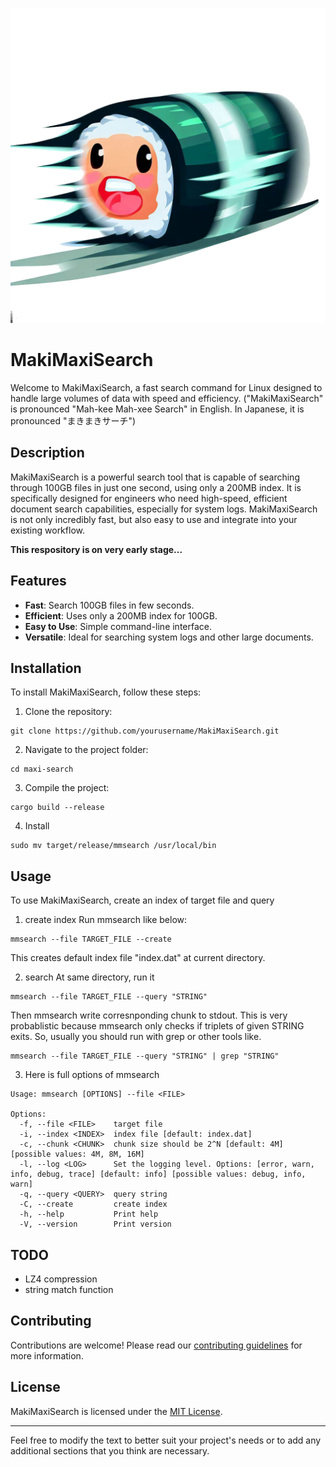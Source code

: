 ![speed maki image](assets/fastmaki.png)
# MakiMaxiSearch

Welcome to MakiMaxiSearch, a fast search command for Linux designed to handle large volumes of data with speed and efficiency.
("MakiMaxiSearch" is pronounced "Mah-kee Mah-xee Search" in English. In Japanese, it is pronounced "まきまきサーチ")

## Description

MakiMaxiSearch is a powerful search tool that is capable of searching through 100GB files in just one second, using only a 200MB index. It is specifically designed for engineers who need high-speed, efficient document search capabilities, especially for system logs. MakiMaxiSearch is not only incredibly fast, but also easy to use and integrate into your existing workflow.

**This respository is on very early stage...**

## Features

- **Fast**: Search 100GB files in few seconds.
- **Efficient**: Uses only a 200MB index for 100GB.
- **Easy to Use**: Simple command-line interface.
- **Versatile**: Ideal for searching system logs and other large documents.

## Installation

To install MakiMaxiSearch, follow these steps:

1. Clone the repository:
```
git clone https://github.com/yourusername/MakiMaxiSearch.git
```
2. Navigate to the project folder:
```
cd maxi-search
```
3. Compile the project:
```
cargo build --release
```

4. Install
```
sudo mv target/release/mmsearch /usr/local/bin
```

## Usage

To use MakiMaxiSearch, create an index of target file and query

1. create index
Run mmsearch like below:
```
mmsearch --file TARGET_FILE --create
```
This creates default index file "index.dat" at current directory.

2. search
At same directory, run it
```
mmsearch --file TARGET_FILE --query "STRING"
```
Then mmsearch write corresnponding chunk to stdout. This is very probablistic because mmsearch only checks if triplets of given STRING exits. So, usually you should run with grep or other tools like.
```
mmsearch --file TARGET_FILE --query "STRING" | grep "STRING"
```
3. Here is full options of mmsearch

```
Usage: mmsearch [OPTIONS] --file <FILE>

Options:
  -f, --file <FILE>    target file
  -i, --index <INDEX>  index file [default: index.dat]
  -c, --chunk <CHUNK>  chunk size should be 2^N [default: 4M] [possible values: 4M, 8M, 16M]
  -l, --log <LOG>      Set the logging level. Options: [error, warn, info, debug, trace] [default: info] [possible values: debug, info, warn]
  -q, --query <QUERY>  query string
  -C, --create         create index
  -h, --help           Print help
  -V, --version        Print version
```

## TODO
- LZ4 compression
- string match function

## Contributing

Contributions are welcome! Please read our [contributing guidelines](CONTRIBUTING.md) for more information.

## License

MakiMaxiSearch is licensed under the [MIT License](LICENSE).

---

Feel free to modify the text to better suit your project's needs or to add any additional sections that you think are necessary.
